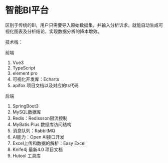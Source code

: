 # 智能BI平台
  区别于传统的BI，用户只需要导入原始数据集，并输入分析诉求，就能自动生成可视化图表及分析结论，实现数据分析的降本增效。

技术栈：

  前端
1. Vue3
2. TypeScript
3. element pro
4. 可视化开发库：Echarts
5. apifox 项目文档以及对应的ts代码

后端
1. SpringBoot3
2. MySQL数据库
3. Redis：Redissson限流控制
4. MyBatis Plus 数据库访问结构
5. 消息队列：RabbitMQ
6. AI能力：Open AI接口开发
7. Excel上传和数据的解析：Easy Excel
8. Knife4j 最新4.0  项目文档
9. Hutool 工具库
